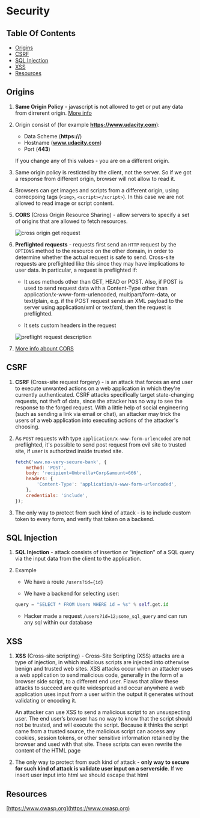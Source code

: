 # Security

## Table Of Contents

- [Origins](#origins)
- [CSRF](#csrf)
- [SQL Injection](#sql-injection)
- [XSS](#xss)
- [Resources](#resources)

## Origins

1. **Same Origin Policy** - javascript is not allowed to get or put any data from dirrerent origin. [More info](https://www.w3.org/Security/wiki/Same_Origin_Policy)

2. Origin consist of (for example **https://www.udacity.com**):
    * Data Scheme (**https://**)
    * Hostname (**www.udacity.com**)
    * Port (**443**)

    If you change any of this values - you are on a different origin.

3. Same origin policy is resticted by the client, not the server. So if we got a response from different origin, browser will not allow to read it.

4. Browsers can get images and scripts from a different origin, using correcpoing tags (`<img>`, `<script></script>`). In this case we are not allowed to read image or script content.

5. **CORS** (Cross Origin Resource Sharing) - allow servers to specify a set of origins that are allowed to fetch resources.

    ![cross  origin get request](https://mdn.mozillademos.org/files/14293/simple_req.png)

6. **Preflighted requests** - requests first send an `HTTP` request by the `OPTIONS` method to the resource on the other domain, in order to determine whether the actual request is safe to send. Cross-site requests are preflighted like this since they may have implications to user data. In particular, a request is preflighted if:

    * It uses methods other than GET, HEAD or POST. Also, if POST is used to send request data with a Content-Type other than application/x-www-form-urlencoded, multipart/form-data, or text/plain, e.g. if the POST request sends an XML payload to the server using application/xml or text/xml, then the request is preflighted.

    * It sets custom headers in the request

    ![preflight request description](https://mdn.mozillademos.org/files/14289/prelight.png)

7. [More info abount CORS](https://developer.mozilla.org/en-US/docs/Web/HTTP/Access_control_CORS)

## CSRF

1. **CSRF** (Cross-site request forgery) - is an attack that forces an end user to execute unwanted actions on a web application in which they're currently authenticated. CSRF attacks specifically target state-changing requests, not theft of data, since the attacker has no way to see the response to the forged request. With a little help of social engineering (such as sending a link via email or chat), an attacker may trick the users of a web application into executing actions of the attacker's choosing.

2. As `POST` requests with type `application/x-www-form-urlencoded` are not preflighted, it's possible to send post request from evil site to trusted site, if user is authorized inside trusted site.

    ```javascript
    fetch('www.no-very-secure-bank', {
        method: 'POST',
        body: 'recipient=Umbrella+Corp&amount=666',
        headers: {
            'Content-Type': 'application/x-www-form-urlencoded',
        },
        credentials: 'include',
    });
    ```

3. The only way to protect from such kind of attack - is to include custom token to every form, and verify that token on a backend.

## SQL Injection

1. **SQL Injection** - attack consists of insertion or "injection" of a SQL query via the input data from the client to the application.

2. Example

    * We have a route `/users?id={id}`

    * We have a backend for selecting user:

    ```python
    query = "SELECT * FROM Users WHERE id = %s" % self.get.id
    ```

    * Hacker made a request `/users?id=12;some_sql_query` and can run any sql within our database


## XSS

1. **XSS** (Cross-site scripting) - Cross-Site Scripting (XSS) attacks are a type of injection, in which malicious scripts are injected into otherwise benign and trusted web sites. XSS attacks occur when an attacker uses a web application to send malicious code, generally in the form of a browser side script, to a different end user. Flaws that allow these attacks to succeed are quite widespread and occur anywhere a web application uses input from a user within the output it generates without validating or encoding it.

    An attacker can use XSS to send a malicious script to an unsuspecting user. The end user’s browser has no way to know that the script should not be trusted, and will execute the script. Because it thinks the script came from a trusted source, the malicious script can access any cookies, session tokens, or other sensitive information retained by the browser and used with that site. These scripts can even rewrite the content of the HTML page

2. The only way to protect from such kind of attack - **only way to secure for such kind of attack is validate user input on a serverside**. If we insert user input into html we should escape that html

## Resources

[https://www.owasp.org](https://www.owasp.org)